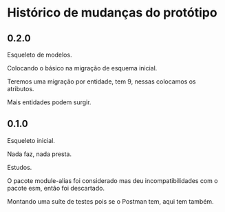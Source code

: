 # Histórico de mudanças do protótipo

## 0.2.0

Esqueleto de modelos.

Colocando o básico na migração de esquema inicial. 

Teremos uma migração por entidade, tem 9, nessas colocamos os atributos.

Mais entidades podem surgir.

## 0.1.0

Esqueleto inicial.

Nada faz, nada presta.

Estudos.

O pacote module-alias foi considerado mas deu incompatibilidades com o pacote
esm, então foi descartado.

Montando uma suíte de testes pois se o Postman tem, aqui tem também.

